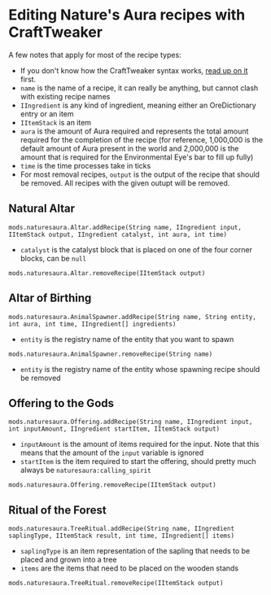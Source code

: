 # Editing Nature's Aura recipes with CraftTweaker
A few notes that apply for most of the recipe types:
- If you don't know how the CraftTweaker syntax works, [read up on it](https://docs.blamejared.com/en/#Getting_Started/) first.
- `name` is the name of a recipe, it can really be anything, but cannot clash with existing recipe names
- `IIngredient` is any kind of ingredient, meaning either an OreDictionary entry or an item
- `IItemStack` is an item
- `aura` is the amount of Aura required and represents the total amount required for the completion of the recipe (for reference, 1,000,000 is the default amount of Aura present in the world and 2,000,000 is the amount that is required for the Environmental Eye's bar to fill up fully)
- `time` is the time processes take in ticks
- For most removal recipes, `output` is the output of the recipe that should be removed. All recipes with the given outupt will be removed.


## Natural Altar
`mods.naturesaura.Altar.addRecipe(String name, IIngredient input, IItemStack output, IIngredient catalyst, int aura, int time)`

- `catalyst` is the catalyst block that is placed on one of the four corner blocks, can be `null`

`mods.naturesaura.Altar.removeRecipe(IItemStack output)`

## Altar of Birthing
`mods.naturesaura.AnimalSpawner.addRecipe(String name, String entity, int aura, int time, IIngredient[] ingredients)`
- `entity` is the registry name of the entity that you want to spawn

`mods.naturesaura.AnimalSpawner.removeRecipe(String name)`
- `entity` is the registry name of the entity whose spawning recipe should be removed

## Offering to the Gods
`mods.naturesaura.Offering.addRecipe(String name, IIngredient input, int inputAmount, IIngredient startItem, IItemStack output)`
- `inputAmount` is the amount of items required for the input. Note that this means that the amount of the `input` variable is ignored
- `startItem` is the item required to start the offering, should pretty much always be `naturesaura:calling_spirit`

`mods.naturesaura.Offering.removeRecipe(IItemStack output)`

## Ritual of the Forest
`mods.naturesaura.TreeRitual.addRecipe(String name, IIngredient saplingType, IItemStack result, int time, IIngredient[] items)`
- `saplingType` is an item representation of the sapling that needs to be placed and grown into a tree
- `items` are the items that need to be placed on the wooden stands

`mods.naturesaura.TreeRitual.removeRecipe(IItemStack output)`
